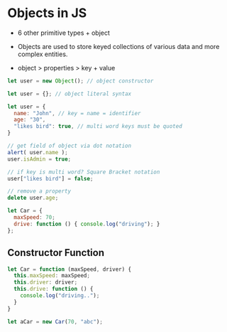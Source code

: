 # Objects in JS

- 6 other primitive types + object
- Objects are used to store keyed collections of various data and more complex
  entities.

- object > properties > key + value

```javascript
let user = new Object(); // object constructor

let user = {}; // object literal syntax

let user = {
  name: "John", // key = name = identifier
  age: "30",
  "likes bird": true, // multi word keys must be quoted
}

// get field of object via dot notation
alert( user.name );
user.isAdmin = true;

// if key is multi word? Square Bracket notation
user["likes bird"] = false;

// remove a property
delete user.age;

let Car = {
  maxSpeed: 70;
  drive: function () { console.log("driving"); }
};
```

## Constructor Function

```javascript
let Car = function (maxSpeed, driver) {
  this.maxSpeed: maxSpeed;
  this.driver: driver;
  this.drive: function () {
    console.log("driving..");
  }
}

let aCar = new Car(70, "abc");
```

